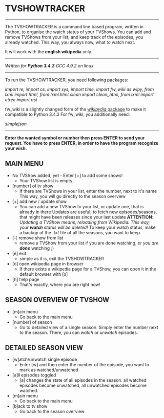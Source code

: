 # TVSHOWTRACKER
____________________________________________________

The TVSHOWTRACKER is a command line based program,
written in Python,
to organise the watch status of your TVShows.
You can add and remove TVShows from your list,
and keep track of the episodes, you already watched.
This way, you always now, what to watch next.

It will work with the **english wikipedia** only.

____________________________________________________

*Written for **Python 3.4.3**
GCC 4.9.2 on linux*

____________________________________________________

To run the TVSHOWTRACKER, you need following packages:

*import re, import os, import sys, import time, 
import fw_wiki as wipy,
from lxml import html, from lxml.html.clean 
import clean_html, from lxml import etree
import ast*

fw_wiki is a slightly changed form of the 
[*wikipydia* package](http://github.com/j2labs/wikipydia)
to make it compatible to Python 3.4.3
For fw_wiki, you additionally need:

*simplejson*

____________________________________________________

**Enter the wanted symbol or number
then press ENTER to send your request.
You have to press ENTER, 
in order to have the program recognize your wish.**

## MAIN MENU

+ No TVShow added, yet - Enter [+] to add some shows!
  + Your TVShow list is empty
+ [number] of tv show
  + If there are TVShows in your list, enter the number, 
    next to it's name
    This way, you will go directly to the season overview
+ [+] add new / update show
  + You can add a new TVShow to your list, or update one, 
    that is already in there
    Updates are useful, to fetch new episodes/seasons, 
    that might have been releases since your last update
    **ATTENTION**: *Updating a TVShow means, 
    reloading from Wikipedia. 
    This way, your **watch** status will be deleted!*
    To keep your watch status, 
    make a backup of the *.txt* file of all the seasons, 
    you want to keep.
+ [-] remove show from list
  + remove a TVShow from your list if you are done watching, 
    or *you are **done*** watching ;)
+ [e] exit
  + simple as it is, exit the TVSHOWTRACKER
+ [o] open wikipedia page in browser
  + If there exists a wikipedia page for a TVShow, 
    you can open it in the default browser with [o]
+ [h] help page
  + That's exactly, where you are right now!
  
## SEASON OVERVIEW OF TVSHOW

+ [m]ain menu
  + Go back to the main menu
+ [number] of season
  + Go to detailed view of a single season.
    Simply enter the number next to the season.
    There, you can *watch* or *unwatch* episodes.
    
## DETAILED SEASON VIEW

+ [w]atch/unwatch single episode
  + Enter [w] and then enter the number of the episode,
    you want to mark as watched/unwatched
+ [a]ll episodes toggled
  + [a] changes the state of all episodes in the season.
    all watched episodes become unwatched,
    all unwatched episodes become watched.
+ [m]ain menu
  + Go back to the main menu
+ [b]ack to tv show
  + Go back to the season overview

